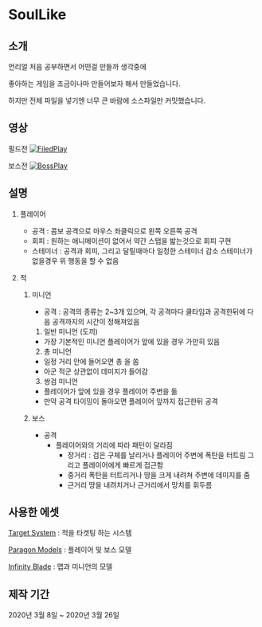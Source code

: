 # SoulLike

## 소개

언리얼 처음 공부하면서 어떤걸 만들까 생각중에

좋아하는 게임을 조금이나마 만들어보자 해서 만들었습니다.

하지만 전체 파일을 넣기엔 너무 큰 바람에 소스파일만 커밋했습니다.

## 영상
필드전
[![FiledPlay](https://img.youtube.com/vi/IIODzGtT1dk/sddefault.jpg)](https://www.youtube.com/watch?v=IIODzGtT1dk)

보스전
[![BossPlay](https://img.youtube.com/vi/2B34GB5ynyw/sddefault.jpg)](https://www.youtube.com/watch?v=2B34GB5ynyw)

## 설명

1. 플레이어
   - 공격 : 콤보 공격으로 마우스 좌클릭으로 왼쪽 오른쪽 공격
   - 회피 : 원하는 애니메이션이 없어서 약간 스탭을 밟는것으로 회피 구현
   - 스테미너 : 공격과 회피, 그리고 달릴때마다 일정한 스테미너 감소 스테미너가 없을경우 위 행동을 할 수 없음

2. 적
   1. 미니언
       - 공격 : 공격의 종류는 2~3개 있으며, 각 공격마다 쿨타임과 공격한뒤에 다음 공격까지의 시간이 정해져있음
      1. 일반 미니언 (도끼)
        - 가장 기본적인 미니언 플레이어가 앞에 있을 경우 가만히 있음
        2. 총 미니언
        - 일정 거리 안에 들어오면 총 을 쏨
        - 아군 적군 상관없이 데미지가 들어감
        3. 쌍검 미니언
        - 플레이어가 앞에 있을 경우 플레이어 주변을 돎
        - 만약 공격 타이밍이 돌아오면 플레이어 앞까지 접근한뒤 공격

    2. 보스
        - 공격
          - 플레이어와의 거리에 따라 패턴이 달라짐
            - 장거리 : 검은 구체를 날리거나 플레이어 주변에 폭탄을 터트림 그리고 플레이어에게 빠르게 접근함
            - 중거리 폭탄을 터트리거나 땅을 크게 내려쳐 주변에 데미지를 줌
            - 근거리 땅을 내려치거나 근거리에서 망치를 휘두름

## 사용한 에셋

[Target System](https://www.unrealengine.com/marketplace/ko/product/target-system-component-plugin) : 적을 타겟팅 하는 시스템

[Paragon Models](https://www.unrealengine.com/ko/paragon) : 플레이어 및 보스 모델

[Infinity Blade](https://www.unrealengine.com/marketplace/ko/assets?keywords=infinity%20blade) : 맵과 미니언의 모델

## 제작 기간
2020년 3월 8일 ~ 2020년 3월 26일
